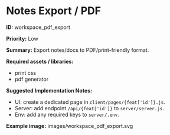 # Notes Export / PDF

**ID:** workspace_pdf_export

**Priority:** Low

**Summary:**
Export notes/docs to PDF/print-friendly format.

**Required assets / libraries:**

- print css
- pdf generator

**Suggested Implementation Notes:**

- UI: create a dedicated page in `client/pages/{feat['id']}.js`.
- Server: add endpoint `/api/{feat['id']}` to `server/server.js`.
- Env: add any required keys to `server/.env`.

**Example image:** images/workspace_pdf_export.svg
